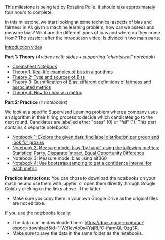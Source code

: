 This milestone is being led by Roseline Polle. It should take approximately four hours to complete. 

In this milestone, we start looking at some technical aspects of bias and fairness in AI: given a machine learning problem, how can we assess and measure bias? What are the different types of bias and where do they come from? The session, after the introduction video, is divided in two main parts:

[Introduction video](https://youtu.be/2w93PohBQ-o)

**Part 1: Theory** (_4 videos with slides + supporting "cheatsheet" notebook_)
- [Cheatsheet Notebook](https://colab.research.google.com/drive/14IW87BJyAc9Cgtxf2Fov-iJB2rgDUeIK)
- [Theory 1: Real-life examples of bias in algorithms](https://youtu.be/NF8VRGJDI_g)
- [Theory 2: Type and sources of Bias](https://youtu.be/k6LGIngVhac)
- [Theory 3: Quantification of Bias: different definitions of fairness and associated metrics](https://youtu.be/m3zpMJ6Y7Ec)
- [Theory 4: How to choose a metric](https://youtu.be/_snpZmLfVlk)

**Part 2: Practice** (_4 notebooks_)

We look at a specific Supervised Learning problem where a company uses an algorithm in their hiring process to decide which candidates go to the next round. Candidates are labelled either "pass" (0) or "fail" (1).  This part contains 4 separate notebooks:
- [Notebook 1: Explore the given data: find label distribution per group and look for proxies](https://colab.research.google.com/drive/17X2XUo82zIROwuEU0KUylCJGAr7TAco5)
- [Notebook 2: Measure model bias "by hand" using the following metrics: Statistical Parity, Disparate Impact, Equal Opportunity Difference](https://colab.research.google.com/drive/179V-zinJPttr4xIzFOgxsGgm2Z62Boco)
- [Notebook 3: Measure model bias using aif360](https://colab.research.google.com/drive/1BJK41oaJRmegdoh4TKp0XfrrXZPF4TRI)
- [Notebook 4: Use bootstrap sampling to get a confidence interval for each metric](https://colab.research.google.com/drive/1fBugsn1-6JknonL-DJMFacmyhc1BtyqG)


**Practice Instructions:** You can chose to download the notebooks on your machine and use them with jupyter, or open them directly through Google Colab y clicking on the links above. 
If the latter:
- Make sure you copy them in your own Google Drive as the original files are not editable.

If you use the notebooks locally:
- The data can be downloaded here: https://docs.google.com/uc?export=download&id=1-Wd1evAoDs4YsjRLfC-ifarmQL-Ozg3R. 
- Make sure to save the data in the same folder as the notebooks. 
